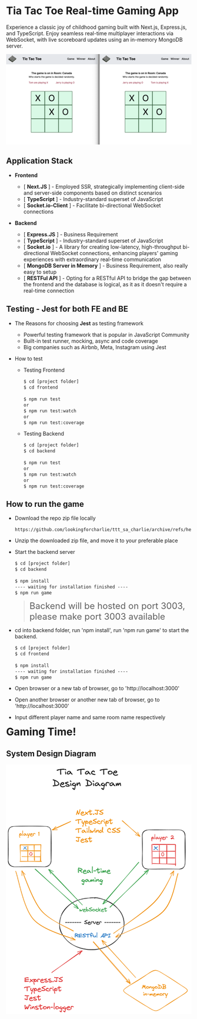 # Tia Tac Toe Real-time Gaming App

Experience a classic joy of childhood gaming built with Next.js, Express.js, and TypeScript. Enjoy seamless real-time multiplayer interactions via WebSocket, with live scoreboard updates using an in-memory MongoDB server.

![game screenshot](./frontend/src/app/ttt_ss.png 'game screenshot')

## Application Stack

- **Frontend**

  - [ **Next.JS** ] - Employed SSR, strategically implementing client-side and server-side components based on distinct scenarios
  - [ **TypeScript** ] - Industry-standard superset of JavaScript
  - [ **Socket.io-Client** ] - Facilitate bi-directional WebSocket connections

- **Backend**

  - [ **Express.JS** ] - Business Requirement
  - [ **TypeScript** ] - Industry-standard superset of JavaScript
  - [ **Socket.io** ] - A library for creating low-latency, high-throughput bi-directional WebSocket connections, enhancing players' gaming experiences with extraordinary real-time communication
  - [ **MongoDB Server in Memory** ] - Business Requirement, also really easy to setup
  - [ **RESTFul API** ] - Opting for a RESTful API to bridge the gap between the frontend and the database is logical, as it as it doesn't require a real-time connection

## Testing - Jest for both FE and BE

- The Reasons for choosing **Jest** as testing framework

  - Powerful testing framework that is popular in JavaScript Community
  - Built-in test runner, mocking, async and code coverage
  - Big companies such as Airbnb, Meta, Instagram using Jest

- How to test

  - Testing Frontend

    ```
    $ cd [project folder]
    $ cd frontend

    $ npm run test
    or
    $ npm run test:watch
    or
    $ npm run test:coverage
    ```

  - Testing Backend

    ```
    $ cd [project folder]
    $ cd backend

    $ npm run test
    or
    $ npm run test:watch
    or
    $ npm run test:coverage
    ```

## How to run the game

- Download the repo zip file locally

  ```
  https://github.com/lookingforcharlie/ttt_sa_charlie/archive/refs/heads/main.zip
  ```

- Unzip the downloaded zip file, and move it to your preferable place
- Start the backend server

  ```
  $ cd [project folder]
  $ cd backend

  $ npm install
  ---- waiting for installation finished ----
  $ npm run game
  ```

  > <span style="font-size: 1.5rem;">Backend will be hosted on port 3003, please make port 3003 available</span>

- cd into backend folder, run 'npm install', run 'npm run game' to start the backend.

  ```
  $ cd [project folder]
  $ cd frontend

  $ npm install
  ---- waiting for installation finished ----
  $ npm run game
  ```

- Open browser or a new tab of browser, go to 'http://localhost:3000'
- Open another browser or another new tab of browser, go to 'http://localhost:3000'
- Input different player name and same room name respectively

<span style="font-size: 2em; font-weight: bold;">Gaming Time!</span>

## System Design Diagram

![design diagram](./frontend/src/app/ttt_diagram_md.png 'design diagram')
